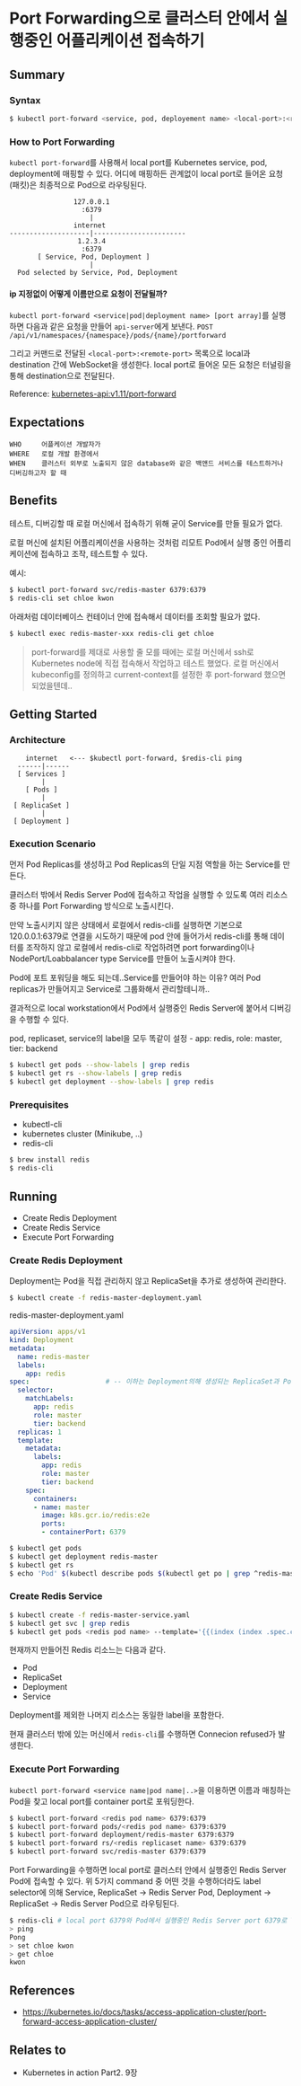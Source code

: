 # Port Forwarding으로 클러스터 안에서 실행중인 어플리케이션 접속하기

## Summary

### Syntax
```bash
$ kubectl port-forward <service, pod, deployement name> <local-port>:<remote-port> <options>
```

### How to Port Forwarding
`kubectl port-forward`를 사용해서 local port를 Kubernetes service, pod, deployment에 매핑할 수 있다. 어디에 매핑하든 관계없이 local port로 들어온 요청(패킷)은 최종적으로 Pod으로 라우팅된다.

```
                127.0.0.1
                  :6379
                    |
                internet
--------------------|-----------------------
                 1.2.3.4
                  :6379
       [ Service, Pod, Deployment ]
                    |
  Pod selected by Service, Pod, Deployment
```

#### ip 지정없이 어떻게 이름만으로 요청이 전달될까?
`kubectl port-forward <service|pod|deployment name> [port array]`를 실행하면 다음과 같은 요청을 만들어 `api-server`에게 보낸다.
`POST /api/v1/namespaces/{namespace}/pods/{name}/portforward`

그리고 커맨드로 전달된 `<local-port>:<remote-port>` 목록으로 local과 destination 간에 WebSocket을 생성한다. local port로 들어온 모든 요청은 터널링을 통해 destination으로 전달된다.

Reference: [kubernetes-api:v1.11/port-forward](https://kubernetes.io/docs/reference/generated/kubernetes-api/v1.11/#-strong-proxy-operations-pod-v1-core-strong-)

## Expectations
```
WHO     어플케이션 개발자가
WHERE   로컬 개발 환경에서
WHEN    클러스터 외부로 노출되지 않은 database와 같은 백앤드 서비스를 테스트하거나 디버깅하고자 할 때
```

## Benefits

테스트, 디버깅할 때 로컬 머신에서 접속하기 위해 굳이 Service를 만들 필요가 없다.

로컬 머신에 설치된 어플리케이션을 사용하는 것처럼 리모트 Pod에서 실행 중인 어플리케이션에 접속하고 조작, 테스트할 수 있다.

예시:
```bash
$ kubectl port-forward svc/redis-master 6379:6379
$ redis-cli set chloe kwon
```
아래처럼 데이터베이스 컨테이너 안에 접속해서 데이터를 조회할 필요가 없다.

```bash
$ kubectl exec redis-master-xxx redis-cli get chloe
```

> port-forward를 제대로 사용할 줄 모를 때에는 로컬 머신에서 ssh로 Kubernetes node에 직접 접속해서 작업하고 테스트 했었다. 로컬 머신에서 kubeconfig를 정의하고 current-context를 설정한 후 port-forward 했으면 되었을텐데..

## Getting Started

### Architecture
```
    internet   <--- $kubectl port-forward, $redis-cli ping
  ------|------
  [ Services ]
        |
    [ Pods ]
        |
 [ ReplicaSet ]
        |
 [ Deployment ]
```

### Execution Scenario
먼저 Pod Replicas를 생성하고 Pod Replicas의 단일 지점 역할을 하는 Service를 만든다.

클러스터 밖에서 Redis Server Pod에 접속하고 작업을 실행할 수 있도록 여러 리소스 중 하나를 Port Forwarding 방식으로 노출시킨다.

만약 노출시키지 않은 상태에서 로컬에서 redis-cli를 실행하면 기본으로 120.0.0.1:6379로 연결을 시도하기 때문에  pod 안에 들어가서 redis-cli를 통해 데이터를 조작하지 않고 로컬에서 redis-cli로 작업하려면 port forwarding이나 NodePort/Loabbalancer type Service를 만들어 노출시켜야 한다.

Pod에 포트 포워딩을 해도 되는데..Service를 만들어야 하는 이유?
여러 Pod replicas가 만들어지고 Service로 그룹화해서 관리할테니까..

결과적으로 local workstation에서 Pod에서 실행중인 Redis Server에 붙어서 디버깅을 수행할 수 있다.

pod, replicaset, service의 label을 모두 똑같이 설정 -
app: redis, role: master, tier: backend

```bash
$ kubectl get pods --show-labels | grep redis
$ kubectl get rs --show-labels | grep redis
$ kubectl get deployment --show-labels | grep redis
```

### Prerequisites
- kubectl-cli
- kubernetes cluster (Minikube, ..)
- redis-cli
```bash
$ brew install redis
$ redis-cli
```

## Running
- Create Redis Deployment
- Create Redis Service
- Execute Port Forwarding

### Create Redis Deployment
Deployment는 Pod을 직접 관리하지 않고 ReplicaSet을 추가로 생성하여 관리한다.

```bash
$ kubectl create -f redis-master-deployment.yaml
```

redis-master-deployment.yaml
```yaml
apiVersion: apps/v1
kind: Deployment
metadata:
  name: redis-master
  labels:
    app: redis
spec:                   # -- 이하는 Deployment의해 생성되는 ReplicaSet과 Pod 정의
  selector:
    matchLabels:
      app: redis
      role: master
      tier: backend
  replicas: 1
  template:
    metadata:
      labels:
        app: redis
        role: master
        tier: backend
    spec:
      containers:
      - name: master
        image: k8s.gcr.io/redis:e2e
        ports:
        - containerPort: 6379
```

```bash
$ kubectl get pods
$ kubectl get deployment redis-master
$ kubectl get rs
$ echo 'Pod' $(kubectl describe pods $(kubectl get po | grep ^redis-master | cut -f1 -d ' ') | grep -E 'Controlled By' | cut -f1 -d '/') $(kubectl describe rs $(kubectl get rs | grep ^redis-master | cut -f1 -d ' ') | grep -E 'Controlled By' | cut -f1 -d '/') $(kubectl describe deployment $(kubectl get deployment | grep redis-master | cut -f1 -d ' ') | grep -E 'Controlled By' | cut -f1 -d '/')
```

### Create Redis Service

```bash
$ kubectl create -f redis-master-service.yaml
$ kubectl get svc | grep redis
$ kubectl get pods <redis pod name> --template='{{(index (index .spec.containers 0).ports 0).containerPort}} {{"\n"}}' # Redis Server listening port 확인
```

현재까지 만들어진 Redis 리소느는 다음과 같다.
- Pod
- ReplicaSet
- Deployment
- Service

Deployment를 제외한 나머지 리소스는 동일한 label을 포함한다.

현재 클러스터 밖에 있는 머신에서 `redis-cli`를 수행하면 Connecion refused가 발생한다.

### Execute Port Forwarding

`kubectl port-forward <service name|pod name|..>`을 이용하면 이름과 매칭하는 Pod을 찾고 local port를 container port로 포워딩한다.

```bash
$ kubectl port-forward <redis pod name> 6379:6379
$ kubectl port-forward pods/<redis pod name> 6379:6379
$ kubectl port-forward deployment/redis-master 6379:6379
$ kubectl port-forward rs/<redis replicaset name> 6379:6379
$ kubectl port-forward svc/redis-master 6379:6379
```

Port Forwarding을 수행하면 local port로 클러스터 안에서 실행중인 Redis Server Pod에 접속할 수 있다.
위 5가지 command 중 어떤 것을 수행하더라도 label selector에 의해 Service, ReplicaSet -> Redis Server Pod, Deployment -> ReplicaSet -> Redis Server Pod으로 라우팅된다.

```bash
$ redis-cli # local port 6379와 Pod에서 실행중인 Redis Server port 6379로 TCP Connection을 맺는다.
> ping
Pong
> set chloe kwon
> get chloe
kwon
```

## References
- https://kubernetes.io/docs/tasks/access-application-cluster/port-forward-access-application-cluster/

## Relates to
- Kubernetes in action Part2. 9장
